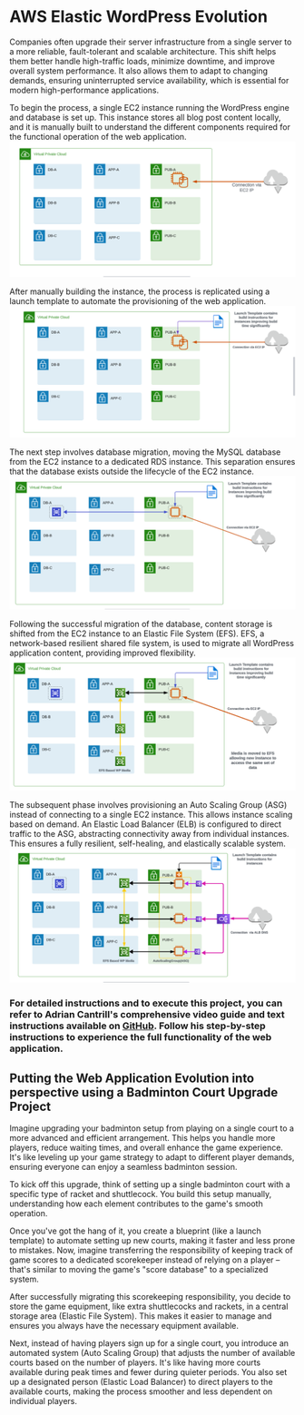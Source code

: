 # AWS Elastic WordPress Evolution

Companies often upgrade their server infrastructure from a single server to a more reliable, fault-tolerant and scalable architecture. This shift helps them better handle high-traffic loads, minimize downtime, and improve overall system performance. It also allows them to adapt to changing demands, ensuring uninterrupted service availability, which is essential for modern high-performance applications.

To begin the process, a single EC2 instance running the WordPress engine and database is set up. This instance stores all blog post content locally, and it is manually built to understand the different components required for the functional operation of the web application.
![](Architectural-Diagrams/stage1.png)

After manually building the instance, the process is replicated using a launch template to automate the provisioning of the web application. 
![](Architectural-Diagrams/stage2.png)

The next step involves database migration, moving the MySQL database from the EC2 instance to a dedicated RDS instance. This separation ensures that the database exists outside the lifecycle of the EC2 instance.
![](Architectural-Diagrams/stage3.png)

Following the successful migration of the database, content storage is shifted from the EC2 instance to an Elastic File System (EFS). EFS, a network-based resilient shared file system, is used to migrate all WordPress application content, providing improved flexibility.
![](Architectural-Diagrams/stage4.png)

The subsequent phase involves provisioning an Auto Scaling Group (ASG) instead of connecting to a single EC2 instance. This allows instance scaling based on demand. An Elastic Load Balancer (ELB) is configured to direct traffic to the ASG, abstracting connectivity away from individual instances. This ensures a fully resilient, self-healing, and elastically scalable system.
![](Architectural-Diagrams/stage5.png)

### For detailed instructions and to execute this project, you can refer to Adrian Cantrill's comprehensive video guide and text instructions available on [GitHub](https://github.com/acantril/learn-cantrill-io-labs/tree/master/aws-elastic-wordpress-evolution). Follow his step-by-step instructions to experience the full functionality of the web application.


## Putting the Web Application Evolution into perspective using a Badminton Court Upgrade Project

Imagine upgrading your badminton setup from playing on a single court to a more advanced and efficient arrangement. This helps you handle more players, reduce waiting times, and overall enhance the game experience. It's like leveling up your game strategy to adapt to different player demands, ensuring everyone can enjoy a seamless badminton session.

To kick off this upgrade, think of setting up a single badminton court with a specific type of racket and shuttlecock. You build this setup manually, understanding how each element contributes to the game's smooth operation.

Once you've got the hang of it, you create a blueprint (like a launch template) to automate setting up new courts, making it faster and less prone to mistakes. Now, imagine transferring the responsibility of keeping track of game scores to a dedicated scorekeeper instead of relying on a player – that's similar to moving the game's "score database" to a specialized system.

After successfully migrating this scorekeeping responsibility, you decide to store the game equipment, like extra shuttlecocks and rackets, in a central storage area (Elastic File System). This makes it easier to manage and ensures you always have the necessary equipment available.

Next, instead of having players sign up for a single court, you introduce an automated system (Auto Scaling Group) that adjusts the number of available courts based on the number of players. It's like having more courts available during peak times and fewer during quieter periods. You also set up a designated person (Elastic Load Balancer) to direct players to the available courts, making the process smoother and less dependent on individual players.
